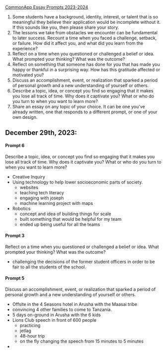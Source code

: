 [CommonApp Essay Prompts 2023-2024](https://www.commonapp.org/blog/2023-2024-common-app-essay-prompts)

1. Some students have a background, identity, interest, or talent that is so meaningful they believe their application would be incomplete without it. If this sounds like you, then please share your story.
2. The lessons we take from obstacles we encounter can be fundamental to later success. Recount a time when you faced a challenge, setback, or failure. How did it affect you, and what did you learn from the experience?
3. Reflect on a time when you questioned or challenged a belief or idea. What prompted your thinking? What was the outcome?
4. Reflect on something that someone has done for you that has made you happy or thankful in a surprising way. How has this gratitude affected or motivated you?
5. Discuss an accomplishment, event, or realization that sparked a period of personal growth and a new understanding of yourself or others.
6. Describe a topic, idea, or concept you find so engaging that it makes you lose all track of time. Why does it captivate you? What or who do you turn to when you want to learn more?
7. Share an essay on any topic of your choice. It can be one you've already written, one that responds to a different prompt, or one of your own design.



## December 29th, 2023:

#### Prompt 6

Describe a topic, idea, or concept you find so engaging that it makes you lose all track of time. Why does it captivate you? What or who do you turn to when you want to learn more?

- Creative Inquiry
- Using technology to help lower socioeconomic parts of society.
	- websites
	- teaching tech literacy
	- engaging with joseph
	- machine learning project with maps
- Robotics
	- concept and idea of building things for scale
	- built something that would be helpful for my team
	- ended up being useful for all the teams


#### Prompt 3

Reflect on a time when you questioned or challenged a belief or idea. What prompted your thinking? What was the outcome?

- challenging the decisions of the former student officers in order to be fair to all the students of the school.


#### Prompt 5

Discuss an accomplishment, event, or realization that sparked a period of personal growth and a new understanding of yourself or others.

- Offsite in the 4 Seasons hotel in Arusha with the Maasai tribe
- convincing 4 other families to come to Tanzania.
- 5 days on-ground in Arusha with the 6 kids
- Lions Club speech in front of 600 people
	- practicing
	- jetlag
	- 48-hour trip
	- on the fly changing the speech from 15 minutes to 5 minutes
- 